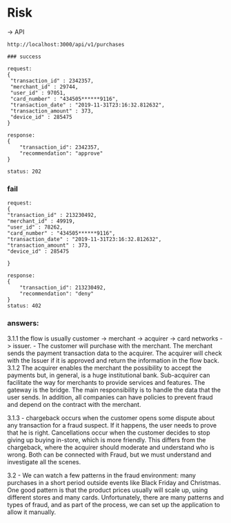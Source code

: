# Risk 

-> API

```
http://localhost:3000/api/v1/purchases

### success

request:
{
 "transaction_id" : 2342357,
 "merchant_id" : 29744,
 "user_id" : 97051,
 "card_number" : "434505******9116",
 "transaction_date" : "2019-11-31T23:16:32.812632",
 "transaction_amount" : 373,
 "device_id" : 285475
}

response:
{
	"transaction_id": 2342357,
	"recommendation": "approve"
}

status: 202
```
### fail
```
request:
{
"transaction_id" : 213230492,
"merchant_id" : 49919,
"user_id" : 78262,
"card_number" : "434505******9116",
"transaction_date" : "2019-11-31T23:16:32.812632",
"transaction_amount" : 373,
"device_id" : 285475

}

response:
{
	"transaction_id": 213230492,
	"recommendation": "deny"
}
status: 402
```

 ### answers:

3.1.1 the flow is usually customer -> merchant -> acquirer -> card networks -> issuer.
    - The customer will purchase with the merchant. The merchant sends the payment transaction data to the acquirer. The acquirer will check with the Issuer if it is approved and return the information in the flow back. 
3.1.2 The acquirer enables the merchant the possibility to accept the payments but, in general, is a huge institutional bank. 
Sub-acquirer can facilitate the way for merchants to provide services and features. The gateway is the bridge. The main responsibility is to handle the data that the user sends. In addition, all companies can have policies to prevent fraud and depend on the contract with the merchant.


3.1.3 - chargeback occurs when the customer opens some dispute about any transaction for a fraud suspect. If it happens, the user needs to prove that he is right. Cancellations occur when the customer decides to stop giving up buying in-store, which is more friendly. This differs from the chargeback, where the acquirer should moderate and understand who is wrong.
Both can be connected with Fraud, but we must understand and investigate all the scenes.

3.2 - We can watch a few patterns in the fraud environment: many purchases in a short period outside events like Black Friday and Christmas. One good pattern is that the product prices usually will scale up, using different stores and many cards. Unfortunately, there are many patterns and types of fraud, and as part of the process, we can set up the application to allow it manually.

